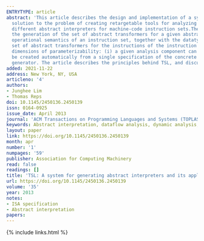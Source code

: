```yaml
---
ENTRYTYPE: article
abstract: 'This article describes the design and implementation of a system, called TSL (for Transformer Specification Language), that provides a systematic
  solution to the problem of creating retargetable tools for analyzing machine code. TSL is a tool generator--that is, a metatool--that automatically creates
  different abstract interpreters for machine-code instruction sets.The most challenging technical issue that we faced in designing TSL was how to automate
  the generation of the set of abstract transformers for a given abstract interpretation of a given instruction set. From a description of the concrete
  operational semantics of an instruction set, together with the datatypes and operations that define an abstract domain, TSL automatically creates the
  set of abstract transformers for the instructions of the instruction set. TSL advances the state-of-the-art in program analysis because it provides two
  dimensions of parameterizability: (i) a given analysis component can be retargeted to different instruction sets; (ii) multiple analysis components can
  be created automatically from a single specification of the concrete operational semantics of the language to be analyzed.TSL is an abstract-transformer-generator
  generator. The article describes the principles behind TSL, and discusses how one uses TSL to develop different abstract interpreters.'
added: 2021-11-22
address: New York, NY, USA
articleno: '4'
authors:
- Junghee Lim
- Thomas Reps
doi: 10.1145/2450136.2450139
issn: 0164-0925
issue_date: April 2013
journal: 'ACM Transactions on Programming Languages and Systems (TOPLAS)'
keywords: Abstract interpretation, dataflow analysis, dynamic analysis, static analysis, symbolic analysis, machine-code analysis
layout: paper
link: https://doi.org/10.1145/2450136.2450139
month: apr
number: '1'
numpages: '59'
publisher: Association for Computing Machinery
read: false
readings: []
title: 'TSL: A system for generating abstract interpreters and its application to machine-code analysis'
url: https://doi.org/10.1145/2450136.2450139
volume: '35'
year: 2013
notes:
- ISA specification
- Abstract interpretation
papers:
---
```

{% include links.html %}
